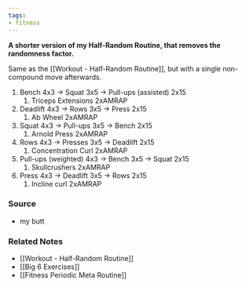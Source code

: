 ```yaml
---
tags:
- fitness
---
```

**A shorter version of my Half-Random Routine, that removes the randomness factor.**

Same as the [[Workout - Half-Random Routine]], but with a single non-compound move afterwards.

1. Bench 4x3 → Squat 3x5 → Pull-ups (assisted) 2x15
    1. Triceps Extensions 2xAMRAP
2. Deadlift 4x3 → Rows 3x5 → Press 2x15
    1. Ab Wheel 2xAMRAP 
3. Squat 4x3 → Pull-ups 3x5 → Bench 2x15
    1. Arnold Press 2xAMRAP 
4. Rows 4x3 → Presses 3x5 → Deadlift 2x15
    1. Concentration Curl 2xAMRAP 
5. Pull-ups (weighted) 4x3 → Bench 3x5 → Squat 2x15
    1. Skullcrushers 2xAMRAP 
6. Press 4x3 → Deadlift 3x5 → Rows 2x15
    1. Incline curl 2xAMRAP

### Source
- my butt

### Related Notes
- [[Workout - Half-Random Routine]]
- [[Big 6 Exercises]]
- [[Fitness Periodic Meta Routine]]